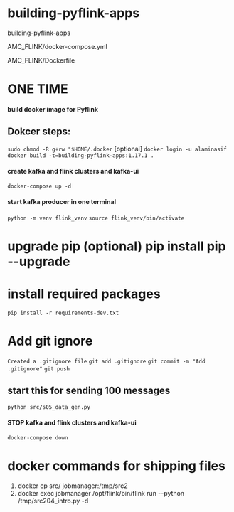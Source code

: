 # building-pyflink-apps
building-pyflink-apps

AMC_FLINK/docker-compose.yml

AMC_FLINK/Dockerfile

# ONE TIME
#### build docker image for Pyflink
## Dokcer steps:
`sudo chmod -R g+rw "$HOME/.docker` [optional]
`docker login -u alaminasif`
`docker build -t=building-pyflink-apps:1.17.1 .`

#### create kafka and flink clusters and kafka-ui
`docker-compose up -d`


#### start kafka producer in one terminal
`python -m venv flink_venv`
`source flink_venv/bin/activate`


# upgrade pip (optional) pip install pip --upgrade
# install required packages
`pip install -r requirements-dev.txt`

# Add git ignore
`Created a .gitignore file`
`git add .gitignore`
`git commit -m "Add .gitignore"`
`git push`

## start this for sending 100 messages
`python src/s05_data_gen.py`


#### STOP kafka and flink clusters and kafka-ui
`docker-compose down`


# docker commands for shipping files

1. docker cp src/ jobmanager:/tmp/src2
2. docker exec jobmanager /opt/flink/bin/flink run --python /tmp/src204_intro.py -d 